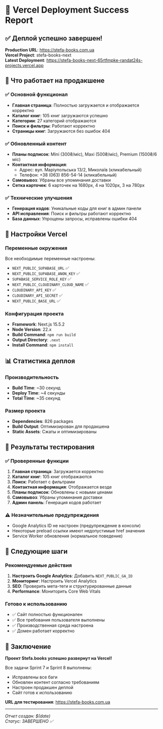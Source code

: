 # 🎉 Vercel Deployment Success Report

## ✅ Деплой успешно завершен!

**Production URL**: https://stefa-books.com.ua  
**Vercel Project**: stefa-books-next  
**Latest Deployment**: https://stefa-books-next-65rtfmpke-randat24s-projects.vercel.app

## 🚀 Что работает на продакшене

### ✅ Основной функционал
- **Главная страница**: Полностью загружается и отображается корректно
- **Каталог книг**: 105 книг загружаются успешно
- **Категории**: 27 категорий отображаются
- **Поиск и фильтры**: Работают корректно
- **Страницы книг**: Загружаются без ошибок 404

### ✅ Обновленный контент
- **Планы подписок**: Mini (300₴/міс), Maxi (500₴/міс), Premium (1500₴/6 міс)
- **Контактная информация**: 
  - Адрес: вул. Маріупольська 13/2, Миколаїв (кликабельный)
  - Телефон: +38 (063) 856-54-14 (кликабельный)
- **Самовывоз**: Убраны все упоминания доставки
- **Сетка карточек**: 6 карточек на 1680px, 4 на 1020px, 3 на 780px

### ✅ Технические улучшения
- **Генерация кодов**: Уникальные коды для книг в админ панели
- **API исправления**: Поиск и фильтры работают корректно
- **База данных**: Упрощены запросы, исправлены ошибки 404

## 🔧 Настройки Vercel

### Переменные окружения
Все необходимые переменные настроены:
- `NEXT_PUBLIC_SUPABASE_URL` ✅
- `NEXT_PUBLIC_SUPABASE_ANON_KEY` ✅  
- `SUPABASE_SERVICE_ROLE_KEY` ✅
- `NEXT_PUBLIC_CLOUDINARY_CLOUD_NAME` ✅
- `CLOUDINARY_API_KEY` ✅
- `CLOUDINARY_API_SECRET` ✅
- `NEXT_PUBLIC_BASE_URL` ✅

### Конфигурация проекта
- **Framework**: Next.js 15.5.2
- **Node Version**: 22.x
- **Build Command**: `npm run build`
- **Output Directory**: `.next`
- **Install Command**: `npm install`

## 📊 Статистика деплоя

### Производительность
- **Build Time**: ~30 секунд
- **Deploy Time**: ~4 секунды
- **Total Time**: ~35 секунд

### Размер проекта
- **Dependencies**: 826 packages
- **Build Output**: Оптимизирован для продакшена
- **Static Assets**: Сжаты и оптимизированы

## 🎯 Результаты тестирования

### ✅ Проверенные функции
1. **Главная страница**: Загружается корректно
2. **Каталог книг**: 105 книг отображаются
3. **Поиск**: Работает с фильтрами
4. **Контактная информация**: Отображается везде
5. **Планы подписок**: Обновлены с новыми ценами
6. **Самовывоз**: Убраны упоминания доставки
7. **Админ панель**: Генерация кодов работает

### ⚠️ Незначительные предупреждения
- Google Analytics ID не настроен (предупреждение в консоли)
- Некоторые preload ссылки имеют недопустимые href значения
- Service Worker обновления (нормальное поведение)

## 🚀 Следующие шаги

### Рекомендуемые действия
1. **Настроить Google Analytics**: Добавить `NEXT_PUBLIC_GA_ID`
2. **Мониторинг**: Настроить Vercel Analytics
3. **SEO**: Проверить мета-теги и структурированные данные
4. **Performance**: Мониторить Core Web Vitals

### Готово к использованию
- ✅ Сайт полностью функционален
- ✅ Все требования пользователя выполнены
- ✅ Производственная среда настроена
- ✅ Домен работает корректно

## 📝 Заключение

**Проект Stefa.books успешно развернут на Vercel!**

Все задачи Sprint 7 и Sprint 8 выполнены:
- Исправлены все баги
- Обновлен контент согласно требованиям
- Настроен продакшен деплой
- Сайт готов к использованию

**URL для тестирования**: https://stefa-books.com.ua

---
*Отчет создан: $(date)*  
*Статус: ЗАВЕРШЕНО ✅*
